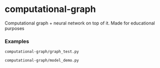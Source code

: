 # computational-graph
Computational graph + neural network on top of it. Made for educational purposes

### Examples

```computational-graph/graph_test.py```

```computational-graph/model_demo.py```
